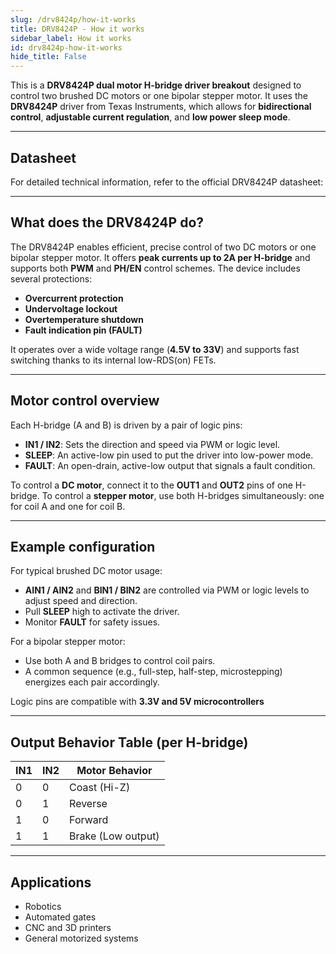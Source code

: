 ```yaml
---  
slug: /drv8424p/how-it-works  
title: DRV8424P - How it works
sidebar_label: How it works
id: drv8424p-how-it-works  
hide_title: False  
---  
```


This is a **DRV8424P dual motor H-bridge driver breakout** designed to control two brushed DC motors or one bipolar stepper motor. It uses the **DRV8424P** driver from Texas Instruments, which allows for **bidirectional control**, **adjustable current regulation**, and **low power sleep mode**.

---  

## Datasheet

For detailed technical information, refer to the official DRV8424P datasheet:

<QuickLink  
  title="DRV8424P Datasheet"  
  description="Technical documentation for the DRV8424P H-bridge driver"  
  url="https://soldered.com/productdata/2022/03/Soldered_drv8424_datasheet.pdf"  
/>

---  

## What does the DRV8424P do?

The DRV8424P enables efficient, precise control of two DC motors or one bipolar stepper motor. It offers **peak currents up to 2A per H-bridge** and supports both **PWM** and **PH/EN** control schemes. The device includes several protections:

- **Overcurrent protection**
- **Undervoltage lockout**
- **Overtemperature shutdown**
- **Fault indication pin (FAULT)**

It operates over a wide voltage range (**4.5V to 33V**) and supports fast switching thanks to its internal low-RDS(on) FETs.

---  

## Motor control overview

Each H-bridge (A and B) is driven by a pair of logic pins:

- **IN1 / IN2**: Sets the direction and speed via PWM or logic level.
- **SLEEP**: An active-low pin used to put the driver into low-power mode.
- **FAULT**: An open-drain, active-low output that signals a fault condition.

To control a **DC motor**, connect it to the **OUT1** and **OUT2** pins of one H-bridge. To control a **stepper motor**, use both H-bridges simultaneously: one for coil A and one for coil B.

---  

## Example configuration

For typical brushed DC motor usage:

- **AIN1 / AIN2** and **BIN1 / BIN2** are controlled via PWM or logic levels to adjust speed and direction.
- Pull **SLEEP** high to activate the driver.
- Monitor **FAULT** for safety issues.

For a bipolar stepper motor:

- Use both A and B bridges to control coil pairs.
- A common sequence (e.g., full-step, half-step, microstepping) energizes each pair accordingly.

<InfoBox>Logic pins are compatible with **3.3V and 5V microcontrollers**</InfoBox>

---  

## Output Behavior Table (per H-bridge)

| IN1 | IN2 | Motor Behavior      |
|-----|-----|---------------------|
|  0  |  0  | Coast (Hi-Z)        |
|  0  |  1  | Reverse             |
|  1  |  0  | Forward             |
|  1  |  1  | Brake (Low output)  |

---  

## Applications

- Robotics
- Automated gates
- CNC and 3D printers
- General motorized systems